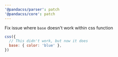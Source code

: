 ```yaml
---
'@pandacss/parser': patch
'@pandacss/core': patch
---
```


Fix issue where `base` doesn't work within css function

```jsx
css({
  // This didn't work, but now it does
  base: { color: 'blue' },
})
```
